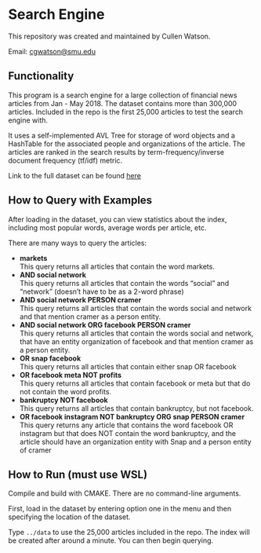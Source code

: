 # Search Engine

This repository was created and maintained by Cullen Watson.

Email: cgwatson@smu.edu

## Functionality

This program is a search engine for a large collection of financial news
articles from Jan - May 2018. The dataset contains more than 300,000 articles. Included in the repo 
is the first 25,000 articles to test the search engine with.

It uses a self-implemented AVL Tree for storage of word objects and a HashTable for the associated people and organizations of the article.
The articles are ranked in the search results by term-frequency/inverse document frequency (tf/idf) metric.

Link to the full dataset can be found [here](https://www.kaggle.com/datasets/jeet2016/us-financial-news-articles?resource=download&select=2018_02_112b52537b67659ad3609a234388c50a)
## How to Query with Examples

After loading in the dataset, you can view statistics about the index, including most popular words, average words per 
article, etc. 

There are many ways to query the articles:

* **markets** <br/>
This query returns all articles that contain the word markets.
* **AND social network** <br/>
This query returns all articles that contain the words “social” and “network”
(doesn’t have to be as a 2-word phrase)
* **AND social network PERSON cramer** <br/>
This query returns all articles that contain the words social and network and that
mention cramer as a person entity.
* **AND social network ORG facebook PERSON cramer** <br/>
This query returns all articles that contain the words social and network, that
have an entity organization of facebook and that mention cramer as a person entity.
* **OR snap facebook** <br/>
 This query returns all articles that contain either snap OR facebook
* **OR facebook meta NOT profits** <br/>
This query returns all articles that contain facebook or meta but that do not
contain the word profits.
* **bankruptcy NOT facebook** <br/>
This query returns all articles that contain bankruptcy, but not facebook.
* **OR facebook instagram NOT bankruptcy ORG snap PERSON cramer** <br/>
This query returns any article that contains the word facebook OR instagram but
that does NOT contain the word bankruptcy, and the article should have an organization
entity with Snap and a person entity of cramer


## How to Run (must use WSL)

Compile and build with CMAKE. There are no command-line arguments.

First, load in the dataset by entering option one in the menu and then specifying the location of the dataset.

Type `../data` to use the 25,000 articles included in the repo. The index will be created after around a minute. You can then begin querying.

